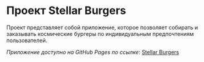 # Проект Stellar Burgers

Проект представляет собой приложение, которое позволяет собирать и заказывать космические бургеры
по индивидуальным предпочтениям пользователей.

*Приложение доступно на GitHub Pages по ссылке*: [Stellar Burgers](https://zuevadarya.github.io/ya-react-burger/)
